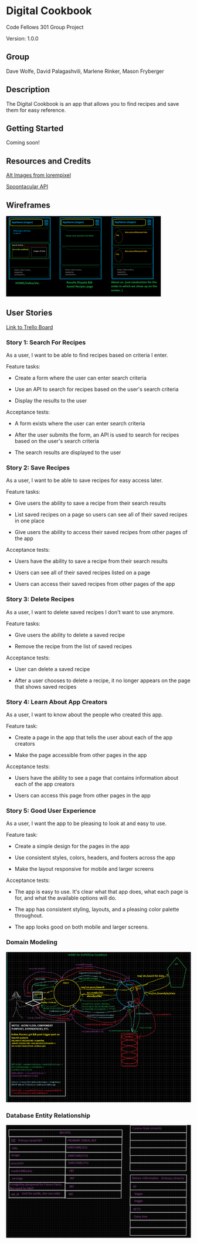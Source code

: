 # Digital Cookbook
Code Fellows 301 Group Project

Version: 1.0.0

## Group
Dave Wolfe, David Palagashvili, Marlene Rinker, Mason Fryberger

## Description
The Digital Cookbook is an app that allows you to find recipes and save them for easy reference.

## Getting Started
<!-- TODO: as app is developed, explain setup here - packages to install, what to put in the .env file, what API is used and if you need a key, maybe other things -->

Coming soon!

## Resources and Credits

[Alt Images from lorempixel](https://lorempixel.com/)

[Spoontacular API](https://spoonacular.com/)

## Wireframes

![WireFrame](public/styles/imgs/final-wireframe.PNG)


## User Stories
[Link to Trello Board](https://trello.com/b/ZByT6NRl/super-cookbook)

### Story 1: Search For Recipes

As a user, I want to be able to find recipes based on criteria I enter.

Feature tasks: 

- Create a form where the user can enter search criteria

- Use an API to search for recipes based on the user's search criteria

- Display the results to the user

Acceptance tests:

- A form exists where the user can enter search criteria

- After the user submits the form, an API is used to search for recipes based on the user's search criteria

- The search results are displayed to the user


### Story 2: Save Recipes

As a user, I want to be able to save recipes for easy access later.

Feature tasks:
- Give users the ability to save a recipe from their search results

- List saved recipes on a page so users can see all of their saved recipes in one place

- Give users the ability to access their saved recipes from other pages of the app

Acceptance tests:
- Users have the ability to save a recipe from their search results

- Users can see all of their saved recipes listed on a page

- Users can access their saved recipes from other pages of the app

### Story 3: Delete Recipes

As a user, I want to delete saved recipes I don't want to use anymore.

Feature tasks:

- Give users the ability to delete a saved recipe

- Remove the recipe from the list of saved recipes

Acceptance tests:

- User can delete a saved recipe

- After a user chooses to delete a recipe, it no longer appears on the page that shows saved recipes

### Story 4: Learn About App Creators

As a user, I want to know about the people who created this app.

Feature task:
 - Create a page in the app that tells the user about each of the app creators

 - Make the page accessible from other pages in the app

Acceptance tests:

- Users have the ability to see a page that contains information about each of the app creators

 - Users can access this page from other pages in the app


### Story 5: Good User Experience

As a user, I want the app to be pleasing to look at and easy to use.

Feature task:
- Create a simple design for the pages in the app

- Use consistent styles, colors, headers, and footers across the app

- Make the layout responsive for mobile and larger screens

Acceptance tests:

- The app is easy to use. It's clear what that app does, what each page is for, and what the available options will do.

- The app has consistent styling, layouts, and a pleasing color palette throughout.

- The app looks good on both mobile and larger screens.

### Domain Modeling

![WRRC-Domain-Model](public/styles/imgs/wrrc-revised-superdex.PNG)


### Database Entity Relationship

![Relational-Diagram-DB](public/styles/imgs/revised-db-relation.PNG)


